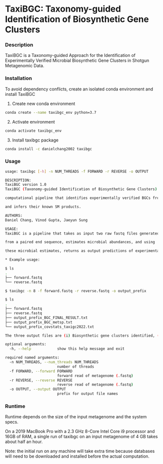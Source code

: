 # TaxiBGC: Taxonomy-guided Identification of Biosynthetic Gene Clusters

### Description
TaxiBGC is a Taxonomy-guided Approach for the Identification of 
Experimentally Verified Microbial Biosynthetic Gene Clusters 
in Shotgun Metagenomic Data.

### Installation
To avoid dependency conflicts, create an isolated conda environment and install TaxiBGC

1. Create new conda environment
```bash
conda create --name taxibgc_env python=3.7
```

2. Activate environment
```bash
conda activate taxibgc_env
```

3. Install taxibgc package
```bash
conda install -c danielchang2002 taxibgc
```

### Usage
```bash
usage: taxibgc [-h] -n NUM_THREADS -f FORWARD -r REVERSE -o OUTPUT

DESCRIPTION:
TaxiBGC version 1.0
TaxiBGC (Taxonomy-guided Identification of Biosynthetic Gene Clusters) is an original 

computational pipeline that identifies experimentally verified BGCs from shotgun metagenomic data 

and infers their known SM products.

AUTHORS:
Daniel Chang, Vinod Gupta, Jaeyun Sung

USAGE:
TaxiBGC is a pipeline that takes as input two raw fastq files generated 

from a paired end sequence, estimates microbial abundances, and using 

these microbial estimates, returns as output predictions of experimentally verified BGCs

* Example usage:

$ ls
.
├── forward.fastq
└── reverse.fastq

$ taxibgc -n 8 -f forward.fastq -r reverse.fastq -o output_prefix

$ ls
.
├── forward.fastq
├── reverse.fastq
├── output_prefix_BGC_FINAL_RESULT.txt
├── output_prefix_BGC_metsp.txt
└── output_prefix_covstats_taxigc2022.txt

The three output files are (i) Biosynthetic gene clusters identified, (ii) the MetaPhlAn taxonomic profiling output, and (iii) the bbmap output.

optional arguments:
  -h, --help            show this help message and exit

required named arguments:
  -n NUM_THREADS, --num_threads NUM_THREADS
                        number of threads
  -f FORWARD, --forward FORWARD
                        forward read of metagenome (.fastq)
  -r REVERSE, --reverse REVERSE
                        reverse read of metagenome (.fastq)
  -o OUTPUT, --output OUTPUT
                        prefix for output file names
```

### Runtime
Runtime depends on the size of the input metagenome and the system specs.

On a 2019 MacBook Pro with a 2.3 GHz 8-Core Intel Core i9 processor and 16GB of RAM, a single run of taxibgc on an input metagenome of 4 GB takes about half an hour.

Note: the initial run on any machine will take extra time because databases will need to be downloaded and installed before the actual computation.